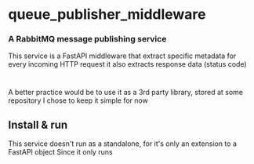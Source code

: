 # queue_publisher_middleware
### A RabbitMQ message publishing service

This service is a FastAPI middleware that extract specific metadata for every incoming HTTP request 
  it also extracts response data (status code)
  
  # 
 A better practice would be to use it as a 3rd party library, stored at some repository
 I chose to keep it simple for now
  
## Install & run

This service doesn't run as a standalone, for it's only an extension to a FastAPI object
Since it only runs



